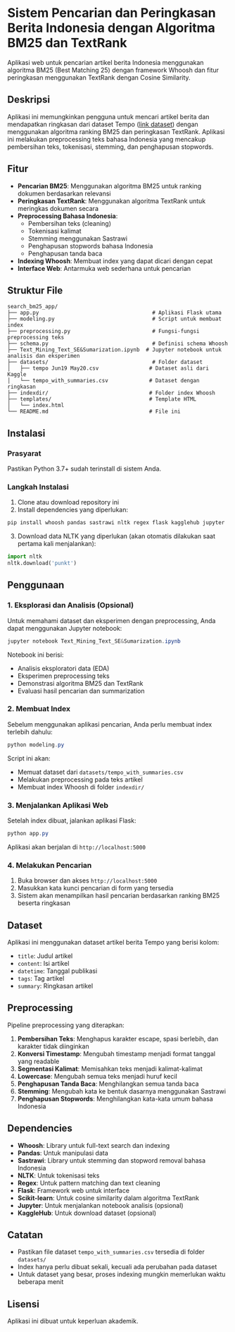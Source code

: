 # Sistem Pencarian dan Peringkasan Berita Indonesia dengan Algoritma BM25 dan TextRank

Aplikasi web untuk pencarian artikel berita Indonesia menggunakan algoritma BM25 (Best Matching 25) dengan framework Whoosh dan fitur peringkasan menggunakan TextRank dengan Cosine Similarity.

## Deskripsi

Aplikasi ini memungkinkan pengguna untuk mencari artikel berita dan mendapatkan ringkasan dari dataset Tempo ([link dataset](https://www.kaggle.com/datasets/rizkia14/berita-indo/data)) dengan menggunakan algoritma ranking BM25 dan peringkasan TextRank. Aplikasi ini melakukan preprocessing teks bahasa Indonesia yang mencakup pembersihan teks, tokenisasi, stemming, dan penghapusan stopwords.

## Fitur

- **Pencarian BM25**: Menggunakan algoritma BM25 untuk ranking dokumen berdasarkan relevansi
- **Peringkasan TextRank**: Menggunakan algoritma TextRank untuk meringkas dokumen secara
- **Preprocessing Bahasa Indonesia**: 
  - Pembersihan teks (cleaning)
  - Tokenisasi kalimat
  - Stemming menggunakan Sastrawi
  - Penghapusan stopwords bahasa Indonesia
  - Penghapusan tanda baca
- **Indexing Whoosh**: Membuat index yang dapat dicari dengan cepat
- **Interface Web**: Antarmuka web sederhana untuk pencarian

## Struktur File

```
search_bm25_app/
├── app.py                                    # Aplikasi Flask utama
├── modeling.py                               # Script untuk membuat index
├── preprocessing.py                          # Fungsi-fungsi preprocessing teks
├── schema.py                                 # Definisi schema Whoosh
├── Text_Mining_Text_SE&Sumarization.ipynb  # Jupyter notebook untuk analisis dan eksperimen
├── datasets/                                 # Folder dataset
│   ├── tempo Jun19 May20.csv                # Dataset asli dari Kaggle
│   └── tempo_with_summaries.csv             # Dataset dengan ringkasan
├── indexdir/                                # Folder index Whoosh
├── templates/                               # Template HTML
│   └── index.html
└── README.md                                # File ini
```

## Instalasi

### Prasyarat

Pastikan Python 3.7+ sudah terinstall di sistem Anda.

### Langkah Instalasi

1. Clone atau download repository ini
2. Install dependencies yang diperlukan:

```powershell
pip install whoosh pandas sastrawi nltk regex flask kagglehub jupyter
```

3. Download data NLTK yang diperlukan (akan otomatis dilakukan saat pertama kali menjalankan):
```python
import nltk
nltk.download('punkt')
```

## Penggunaan

### 1. Eksplorasi dan Analisis (Opsional)

Untuk memahami dataset dan eksperimen dengan preprocessing, Anda dapat menggunakan Jupyter notebook:

```powershell
jupyter notebook Text_Mining_Text_SE&Sumarization.ipynb
```

Notebook ini berisi:
- Analisis eksploratori data (EDA)
- Eksperimen preprocessing teks
- Demonstrasi algoritma BM25 dan TextRank
- Evaluasi hasil pencarian dan summarization

### 2. Membuat Index

Sebelum menggunakan aplikasi pencarian, Anda perlu membuat index terlebih dahulu:

```powershell
python modeling.py
```

Script ini akan:
- Memuat dataset dari `datasets/tempo_with_summaries.csv`
- Melakukan preprocessing pada teks artikel
- Membuat index Whoosh di folder `indexdir/`

### 3. Menjalankan Aplikasi Web

Setelah index dibuat, jalankan aplikasi Flask:

```powershell
python app.py
```

Aplikasi akan berjalan di `http://localhost:5000`

### 4. Melakukan Pencarian

1. Buka browser dan akses `http://localhost:5000`
2. Masukkan kata kunci pencarian di form yang tersedia
3. Sistem akan menampilkan hasil pencarian berdasarkan ranking BM25 beserta ringkasan

## Dataset

Aplikasi ini menggunakan dataset artikel berita Tempo yang berisi kolom:
- `title`: Judul artikel
- `content`: Isi artikel
- `datetime`: Tanggal publikasi
- `tags`: Tag artikel
- `summary`: Ringkasan artikel

## Preprocessing

Pipeline preprocessing yang diterapkan:

1. **Pembersihan Teks**: Menghapus karakter escape, spasi berlebih, dan karakter tidak diinginkan
2. **Konversi Timestamp**: Mengubah timestamp menjadi format tanggal yang readable
3. **Segmentasi Kalimat**: Memisahkan teks menjadi kalimat-kalimat
4. **Lowercase**: Mengubah semua teks menjadi huruf kecil
5. **Penghapusan Tanda Baca**: Menghilangkan semua tanda baca
6. **Stemming**: Mengubah kata ke bentuk dasarnya menggunakan Sastrawi
7. **Penghapusan Stopwords**: Menghilangkan kata-kata umum bahasa Indonesia

## Dependencies

- **Whoosh**: Library untuk full-text search dan indexing
- **Pandas**: Untuk manipulasi data
- **Sastrawi**: Library untuk stemming dan stopword removal bahasa Indonesia
- **NLTK**: Untuk tokenisasi teks
- **Regex**: Untuk pattern matching dan text cleaning
- **Flask**: Framework web untuk interface
- **Scikit-learn**: Untuk cosine similarity dalam algoritma TextRank
- **Jupyter**: Untuk menjalankan notebook analisis (opsional)
- **KaggleHub**: Untuk download dataset (opsional)

## Catatan

- Pastikan file dataset `tempo_with_summaries.csv` tersedia di folder `datasets/`
- Index hanya perlu dibuat sekali, kecuali ada perubahan pada dataset
- Untuk dataset yang besar, proses indexing mungkin memerlukan waktu beberapa menit

## Lisensi

Aplikasi ini dibuat untuk keperluan akademik.
